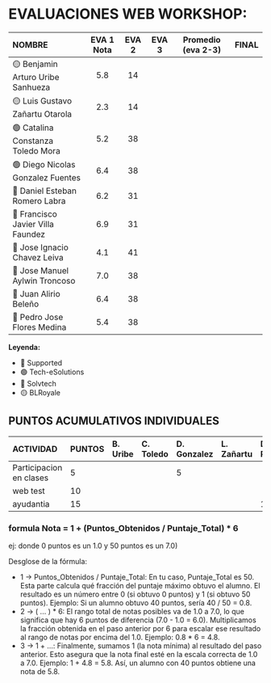 # EVALUACIONES WEB WORKSHOP:

| NOMBRE | EVA 1 Nota |  EVA 2 | EVA 3 | Promedio (eva 2-3) | FINAL |
|:-------|:----------:|:------:|:------:|:------------------:|:------:|
| 🟡 Benjamin Arturo Uribe Sanhueza |5.8|14| | | |
| 🟡 Luis Gustavo Zañartu Otarola   |2.3|14| | | |
| 🟢 Catalina Constanza Toledo Mora |5.2|38| | | |
| 🟢 Diego Nicolas Gonzalez Fuentes |6.4|38| | | |
| 🔴 Daniel Esteban Romero Labra    |6.2|31| | | |
| 🔴 Francisco Javier Villa Faundez |6.9|31| | | |
| 🔴 Jose Ignacio Chavez Leiva      |4.1|41| | | |
| 🔵 Jose Manuel Aylwin Troncoso    |7.0|38| | | |
| 🔵 Juan Alirio Beleño             |6.4|38| | | |
| 🔵 Pedro Jose Flores Medina       |5.4|38| | | |

**Leyenda:**
- 🔴 Supported
- 🟢 Tech-eSolutions
- 🔵 Solvtech
- 🟡 BLRoyale


## PUNTOS ACUMULATIVOS INDIVIDUALES

| ACTIVIDAD               | PUNTOS | B. Uribe | C. Toledo | D. Gonzalez | L. Zañartu | D. Romero | F. Villa | J. Chavez | J. Aylwin | J. Beleño | P. Flores |
| :---------------------- | :----- | :------- | :-------- | :---------- | :--------- | :-------- | :------- | :-------- | :-------- | :-------- | :-------- |
| Participacion en clases | 5      |          |           |  5          |            |           |          |           |           |           |           |
| web test                | 10     |          |           |             |            |           |          |         |        |        |        |
| ayudantia               | 15     |          |           |             |            |  15       |          |           |           |           |           |



### formula Nota = 1 + (Puntos_Obtenidos / Puntaje_Total) * 6
ej: donde 0 puntos es un 1.0 y 50 puntos es un 7.0)
   

 Desglose de la fórmula:

- 1 -> Puntos_Obtenidos / Puntaje_Total: En tu caso, Puntaje_Total es 50. Esta parte calcula qué fracción del puntaje máximo obtuvo el alumno. El resultado es un número entre 0 (si obtuvo 0 puntos) y 1 (si obtuvo 50 puntos).
    Ejemplo: Si un alumno obtuvo 40 puntos, sería 40 / 50 = 0.8.
- 2 -> ( ... ) * 6: El rango total de notas posibles va de 1.0 a 7.0, lo que significa que hay 6 puntos de diferencia (7.0 - 1.0 = 6.0). Multiplicamos la fracción obtenida en el paso anterior por 6 para escalar ese resultado al rango de notas por encima del 1.0.
    Ejemplo: 0.8 * 6 = 4.8.
- 3 -> 1 + ...: Finalmente, sumamos 1 (la nota mínima) al resultado del paso anterior. Esto asegura que la nota final esté en la escala correcta de 1.0 a 7.0.
    Ejemplo: 1 + 4.8 = 5.8.
    Así, un alumno con 40 puntos obtiene una nota de 5.8.
